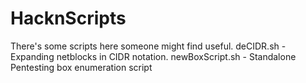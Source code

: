 # HacknScripts

There's some scripts here someone might find useful.
deCIDR.sh - Expanding netblocks in CIDR notation.
newBoxScript.sh - Standalone Pentesting box enumeration script
